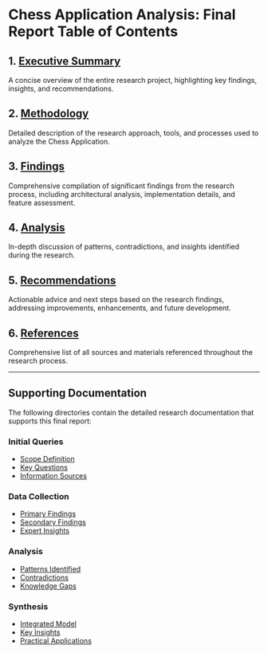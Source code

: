 # Chess Application Analysis: Final Report Table of Contents

## 1. [Executive Summary](./01_executive_summary.md)
A concise overview of the entire research project, highlighting key findings, insights, and recommendations.

## 2. [Methodology](./02_methodology.md)
Detailed description of the research approach, tools, and processes used to analyze the Chess Application.

## 3. [Findings](./03_findings.md)
Comprehensive compilation of significant findings from the research process, including architectural analysis, implementation details, and feature assessment.

## 4. [Analysis](./04_analysis.md)
In-depth discussion of patterns, contradictions, and insights identified during the research.

## 5. [Recommendations](./05_recommendations.md)
Actionable advice and next steps based on the research findings, addressing improvements, enhancements, and future development.

## 6. [References](./06_references.md)
Comprehensive list of all sources and materials referenced throughout the research process.

---

## Supporting Documentation

The following directories contain the detailed research documentation that supports this final report:

### Initial Queries
- [Scope Definition](../01_initial_queries/01_scope_definition.md)
- [Key Questions](../01_initial_queries/02_key_questions.md)
- [Information Sources](../01_initial_queries/03_information_sources.md)

### Data Collection
- [Primary Findings](../02_data_collection/01_primary_findings.md)
- [Secondary Findings](../02_data_collection/02_secondary_findings.md)
- [Expert Insights](../02_data_collection/03_expert_insights.md)

### Analysis
- [Patterns Identified](../03_analysis/01_patterns_identified.md)
- [Contradictions](../03_analysis/02_contradictions.md)
- [Knowledge Gaps](../03_analysis/03_knowledge_gaps.md)

### Synthesis
- [Integrated Model](../04_synthesis/01_integrated_model.md)
- [Key Insights](../04_synthesis/02_key_insights.md)
- [Practical Applications](../04_synthesis/03_practical_applications.md)